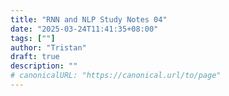 ```yaml
---
title: "RNN and NLP Study Notes 04"
date: "2025-03-24T11:41:35+08:00"
tags: [""]
author: "Tristan"
draft: true
description: ""
# canonicalURL: "https://canonical.url/to/page"
---
```

